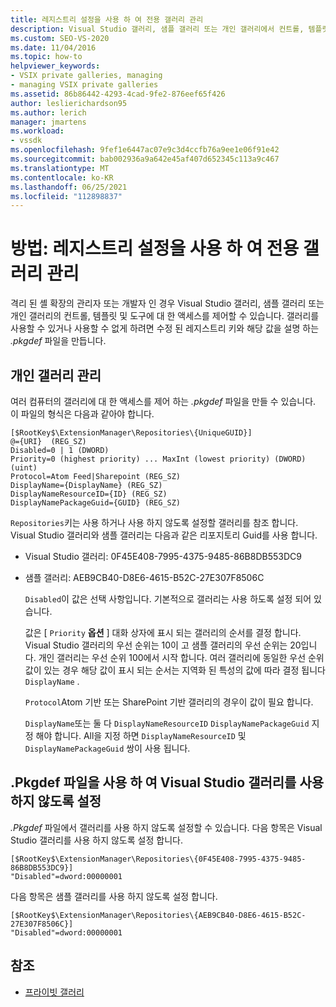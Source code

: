 ```yaml
---
title: 레지스트리 설정을 사용 하 여 전용 갤러리 관리
description: Visual Studio 갤러리, 샘플 갤러리 또는 개인 갤러리에서 컨트롤, 템플릿 및 도구에 대 한 액세스를 제어 하는 방법에 대해 알아봅니다.
ms.custom: SEO-VS-2020
ms.date: 11/04/2016
ms.topic: how-to
helpviewer_keywords:
- VSIX private galleries, managing
- managing VSIX private galleries
ms.assetid: 86b86442-4293-4cad-9fe2-876eef65f426
author: leslierichardson95
ms.author: lerich
manager: jmartens
ms.workload:
- vssdk
ms.openlocfilehash: 9fef1e6447ac07e9c3d4ccfb76a9ee1e06f91e42
ms.sourcegitcommit: bab002936a9a642e45af407d652345c113a9c467
ms.translationtype: MT
ms.contentlocale: ko-KR
ms.lasthandoff: 06/25/2021
ms.locfileid: "112898837"
---
```

# <a name="how-to-manage-a-private-gallery-by-using-registry-settings"></a>방법: 레지스트리 설정을 사용 하 여 전용 갤러리 관리
격리 된 셸 확장의 관리자 또는 개발자 인 경우 Visual Studio 갤러리, 샘플 갤러리 또는 개인 갤러리의 컨트롤, 템플릿 및 도구에 대 한 액세스를 제어할 수 있습니다. 갤러리를 사용할 수 있거나 사용할 수 없게 하려면 수정 된 레지스트리 키와 해당 값을 설명 하는 *.pkgdef* 파일을 만듭니다.

## <a name="manage-private-galleries"></a>개인 갤러리 관리
 여러 컴퓨터의 갤러리에 대 한 액세스를 제어 하는 *.pkgdef* 파일을 만들 수 있습니다. 이 파일의 형식은 다음과 같아야 합니다.

```
[$RootKey$\ExtensionManager\Repositories\{UniqueGUID}]
@={URI}  (REG_SZ)
Disabled=0 | 1 (DWORD)
Priority=0 (highest priority) ... MaxInt (lowest priority) (DWORD) (uint)
Protocol=Atom Feed|Sharepoint (REG_SZ)
DisplayName={DisplayName} (REG_SZ)
DisplayNameResourceID={ID} (REG_SZ)
DisplayNamePackageGuid={GUID} (REG_SZ)

```

 `Repositories`키는 사용 하거나 사용 하지 않도록 설정할 갤러리를 참조 합니다. Visual Studio 갤러리와 샘플 갤러리는 다음과 같은 리포지토리 Guid를 사용 합니다.

- Visual Studio 갤러리: 0F45E408-7995-4375-9485-86B8DB553DC9

- 샘플 갤러리: AEB9CB40-D8E6-4615-B52C-27E307F8506C

  `Disabled`이 값은 선택 사항입니다. 기본적으로 갤러리는 사용 하도록 설정 되어 있습니다.

  값은 [ `Priority` **옵션** ] 대화 상자에 표시 되는 갤러리의 순서를 결정 합니다. Visual Studio 갤러리의 우선 순위는 10이 고 샘플 갤러리의 우선 순위는 20입니다. 개인 갤러리는 우선 순위 100에서 시작 합니다. 여러 갤러리에 동일한 우선 순위 값이 있는 경우 해당 값이 표시 되는 순서는 지역화 된 특성의 값에 따라 결정 됩니다 `DisplayName` .

  `Protocol`Atom 기반 또는 SharePoint 기반 갤러리의 경우이 값이 필요 합니다.

  `DisplayName`또는 둘 다 `DisplayNameResourceID` `DisplayNamePackageGuid` 지정 해야 합니다. All을 지정 하면 `DisplayNameResourceID` 및 `DisplayNamePackageGuid` 쌍이 사용 됩니다.

## <a name="disable-the-visual-studio-gallery-using-a-pkgdef-file"></a>.Pkgdef 파일을 사용 하 여 Visual Studio 갤러리를 사용 하지 않도록 설정
 *.Pkgdef* 파일에서 갤러리를 사용 하지 않도록 설정할 수 있습니다. 다음 항목은 Visual Studio 갤러리를 사용 하지 않도록 설정 합니다.

```
[$RootKey$\ExtensionManager\Repositories\{0F45E408-7995-4375-9485-86B8DB553DC9}]
"Disabled"=dword:00000001

```

 다음 항목은 샘플 갤러리를 사용 하지 않도록 설정 합니다.

```
[$RootKey$\ExtensionManager\Repositories\{AEB9CB40-D8E6-4615-B52C-27E307F8506C}]
"Disabled"=dword:00000001

```

## <a name="see-also"></a>참조
- [프라이빗 갤러리](../extensibility/private-galleries.md)
